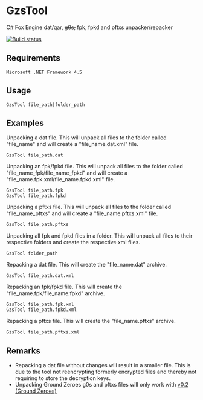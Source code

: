# GzsTool
C# Fox Engine dat/qar, ~~g0s,~~ fpk, fpkd and pftxs unpacker/repacker

[![Build status](https://ci.appveyor.com/api/projects/status/eqetqq6fdggc964b?svg=true)](https://ci.appveyor.com/project/Atvaark/gzstool)

Requirements
--------
```
Microsoft .NET Framework 4.5
```
 
Usage
--------
 
```
GzsTool file_path|folder_path
```
 
Examples
--------

Unpacking a dat file. This will unpack all files to the folder called "file_name" and will create a "file_name.dat.xml" file.
```
GzsTool file_path.dat
```
 
Unpacking an fpk/fpkd file. This will unpack all files to the folder called "file_name_fpk/file_name_fpkd" and will create a "file_name.fpk.xml/file_name.fpkd.xml" file.
```
GzsTool file_path.fpk
GzsTool file_path.fpkd
```

Unpacking a pftxs file. This will unpack all files to the folder called "file_name_pftxs" and will create a "file_name.pftxs.xml" file.
```
GzsTool file_path.pftxs
```
 
Unpacking all fpk and fpkd files in a folder. This will unpack all files to their respective folders and create the respective xml files. 
```
GzsTool folder_path
```

Repacking a dat file. This will create the "file_name.dat" archive.
```
GzsTool file_path.dat.xml
```

Repacking an fpk/fpkd file. This will create the "file_name.fpk/file_name.fpkd" archive.
```
GzsTool file_path.fpk.xml
GzsTool file_path.fpkd.xml
```

Repacking a pftxs file. This will create the "file_name.pftxs" archive.
```
GzsTool file_path.pftxs.xml
```

Remarks
--------
* Repacking a dat file without changes will result in a smaller file. This is due to the tool not reencrypting formerly encrypted files and thereby not requiring to store the decryption keys.
* Unpacking Ground Zeroes g0s and pftxs files will only work with [v0.2 (Ground Zeroes)](https://github.com/Atvaark/GzsTool/releases/tag/v0.2)
